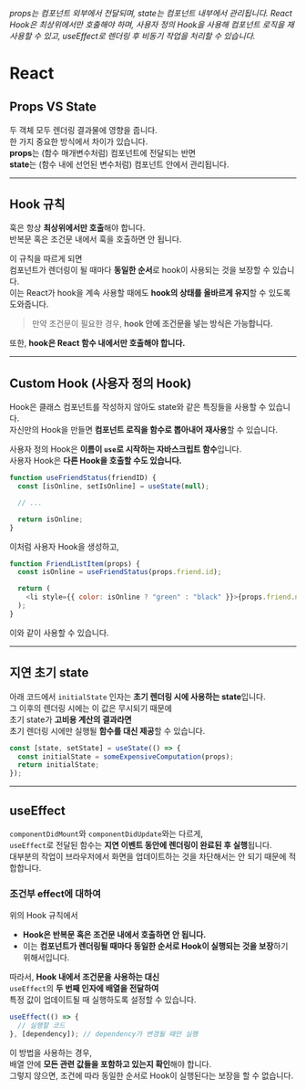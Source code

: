 ###### props는 컴포넌트 외부에서 전달되며, state는 컴포넌트 내부에서 관리됩니다. React Hook은 최상위에서만 호출해야 하며, 사용자 정의 Hook을 사용해 컴포넌트 로직을 재사용할 수 있고, useEffect로 렌더링 후 비동기 작업을 처리할 수 있습니다.

# React

## Props VS State

두 객체 모두 렌더링 결과물에 영향을 줍니다.  
한 가지 중요한 방식에서 차이가 있습니다.  
**props**는 (함수 매개변수처럼) 컴포넌트에 전달되는 반면  
**state**는 (함수 내에 선언된 변수처럼) 컴포넌트 안에서 관리됩니다.

---

## Hook 규칙

훅은 항상 **최상위에서만 호출**해야 합니다.  
반복문 혹은 조건문 내에서 훅을 호출하면 안 됩니다.

이 규칙을 따르게 되면  
컴포넌트가 렌더링이 될 때마다 **동일한 순서**로 hook이 사용되는 것을 보장할 수 있습니다.  
이는 React가 hook을 계속 사용할 때에도 **hook의 상태를 올바르게 유지**할 수 있도록 도와줍니다.

> 만약 조건문이 필요한 경우, **hook 안에 조건문을 넣는 방식은 가능합니다.**

또한, **hook은 React 함수 내에서만 호출해야 합니다.**

---

## Custom Hook (사용자 정의 Hook)

Hook은 클래스 컴포넌트를 작성하지 않아도 state와 같은 특징들을 사용할 수 있습니다.  
자신만의 Hook을 만들면 **컴포넌트 로직을 함수로 뽑아내어 재사용**할 수 있습니다.

사용자 정의 Hook은 **이름이 `use`로 시작하는 자바스크립트 함수**입니다.  
사용자 Hook은 **다른 Hook을 호출할 수도 있습니다.**

```js
function useFriendStatus(friendID) {
  const [isOnline, setIsOnline] = useState(null);

  // ...

  return isOnline;
}
```

이처럼 사용자 Hook을 생성하고,

```js
function FriendListItem(props) {
  const isOnline = useFriendStatus(props.friend.id);

  return (
    <li style={{ color: isOnline ? "green" : "black" }}>{props.friend.name}</li>
  );
}
```

이와 같이 사용할 수 있습니다.

---

## 지연 초기 state

아래 코드에서 `initialState` 인자는 **초기 렌더링 시에 사용하는 state**입니다.  
그 이후의 렌더링 시에는 이 값은 무시되기 때문에  
초기 state가 **고비용 계산의 결과라면**  
초기 렌더링 시에만 실행될 **함수를 대신 제공**할 수 있습니다.

```js
const [state, setState] = useState(() => {
  const initialState = someExpensiveComputation(props);
  return initialState;
});
```

---

## useEffect

`componentDidMount`와 `componentDidUpdate`와는 다르게,  
`useEffect`로 전달된 함수는 **지연 이벤트 동안에 렌더링이 완료된 후 실행**됩니다.  
대부분의 작업이 브라우저에서 화면을 업데이트하는 것을 차단해서는 안 되기 때문에 적합합니다.

### 조건부 effect에 대하여

위의 Hook 규칙에서

- **Hook은 반복문 혹은 조건문 내에서 호출하면 안 됩니다.**
- 이는 **컴포넌트가 렌더링될 때마다 동일한 순서로 Hook이 실행되는 것을 보장**하기 위해서입니다.

따라서, **Hook 내에서 조건문을 사용하는 대신**  
`useEffect`의 **두 번째 인자에 배열을 전달하여**  
특정 값이 업데이트될 때 실행하도록 설정할 수 있습니다.

```js
useEffect(() => {
  // 실행할 코드
}, [dependency]); // dependency가 변경될 때만 실행
```

이 방법을 사용하는 경우,  
배열 안에 **모든 관련 값들을 포함하고 있는지 확인**해야 합니다.  
그렇지 않으면, 조건에 따라 동일한 순서로 Hook이 실행된다는 보장을 할 수 없습니다.
